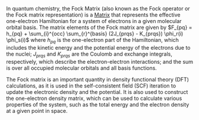 In quantum chemistry, the Fock Matrix (also known as the Fock operator or the Fock matrix representation) is a [Matrix](Matrix.md) that represents the effective one-electron Hamiltonian for a system of electrons in a given molecular orbital basis. The matrix elements of the Fock matrix are given by $F_{pq} = h_{pq} + \sum_{i}^{occ} \sum_{r}^{basis} (2J_{prqs} - K_{prqs}) \phi_r(i) \phi_s(i)$ where $h_{pq}$ is the one-electron part of the Hamiltonian, which includes the kinetic energy and the potential energy of the electrons due to the nuclei; $J_{prqs}$ and $K_{prqs}$ are the Coulomb and exchange integrals, respectively, which describe the electron-electron interactions; and the sum is over all occupied molecular orbitals and all basis functions.

The Fock matrix is an important quantity in density functional theory (DFT) calculations, as it is used in the self-consistent field (SCF) iteration to update the electronic density and the potential. It is also used to construct the one-electron density matrix, which can be used to calculate various properties of the system, such as the total energy and the electron density at a given point in space.